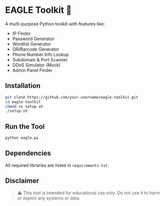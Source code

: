 # EAGLE Toolkit 🦅

A multi-purpose Python toolkit with features like:

- IP Finder
- Password Generator
- Wordlist Generator
- QR/Barcode Generator
- Phone Number Info Lookup
- Subdomain & Port Scanner
- DDoS Simulator (Mock)
- Admin Panel Finder

## Installation

```bash
git clone https://github.com/your-username/eagle-toolkit.git
cd eagle-toolkit
chmod +x setup.sh
./setup.sh

```

## Run the Tool

```bash
python eagle.py
```

## Dependencies

All required libraries are listed in `requirements.txt`.

## Disclaimer

> ⚠️ This tool is intended for educational use only. Do not use it to harm or exploit any systems or data.
